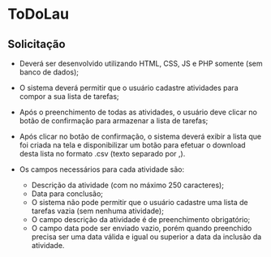# ToDoLau

## Solicitação
- Deverá ser desenvolvido utilizando HTML, CSS, JS e PHP somente (sem banco de dados);
- O sistema deverá permitir que o usuário cadastre atividades para compor a sua lista de tarefas;
- Após o preenchimento de todas as atividades, o usuário deve clicar no botão de confirmação para armazenar a lista de tarefas;
- Após clicar no botão de confirmação, o sistema deverá exibir a lista que foi criada na tela e disponibilizar um botão para efetuar o download desta lista no formato .csv (texto separado por ,).

- Os campos necessários para cada atividade são:
  - Descrição da atividade (com no máximo 250 caracteres);
  - Data para conclusão;
  - O sistema não pode permitir que o usuário cadastre uma lista de tarefas vazia (sem nenhuma atividade);
  - O campo descrição da atividade é de preenchimento obrigatório;
  - O campo data pode ser enviado vazio, porém quando preenchido precisa ser uma data válida e igual ou superior a data da inclusão da atividade.

